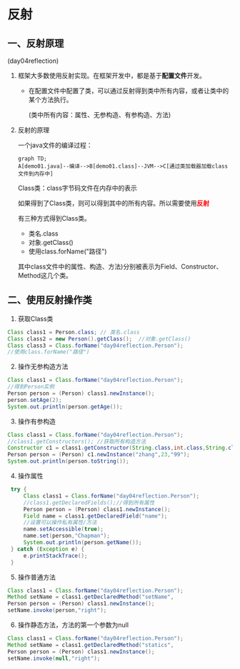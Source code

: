# 反射

## 一、反射原理

(day04reflection)

1. 框架大多数使用反射实现。在框架开发中，都是基于**配置文件**开发。

   - 在配置文件中配置了类，可以通过反射得到类中所有内容，或者让类中的某个方法执行。

     (类中所有内容：属性、无参构造、有参构造、方法)

     

2. 反射的原理

   一个java文件的编译过程：

   ```mermaid
   graph TD;
   A[demo01.java]--编译-->B[demo01.class]--JVM-->C[通过类加载器加载class文件到内存中]
   ```

   Class类：class字节码文件在内存中的表示

   如果得到了Class类，则可以得到其中的所有内容。所以需要使用<font color =red>**反射**</font>

   有三种方式得到Class类。

   - 类名.class
   - 对象.getClass()
   - 使用class.forName("路径")

   其中class文件中的属性、构造、方法)分别被表示为Field、Constructor、Method这几个类。

## 二、使用反射操作类

1. 获取Class类

```java
Class class1 = Person.class; // 类名.class
Class class2 = new Person().getClass();  //对象.getClass()
Class class3 = Class.forName("day04reflection.Person");
//使用class.forName("路径")
```

2. 操作无参构造方法

```java
Class class1 = Class.forName("day04reflection.Person");
//得到Person实例
Person person = (Person) class1.newInstance();
person.setAge(2);
System.out.println(person.getAge());
```

3. 操作有参构造

```java
Class class1 = Class.forName("day04reflection.Person");
//class1.getConstructors(); //获取所有构造方法
Constructor c1 = class1.getConstructor(String.class,int.class,String.class);
Person person = (Person) c1.newInstance("zhang",23,"99");
System.out.println(person.toString());
```

4. 操作属性

```java
 try {
     Class class1 = Class.forName("day04reflection.Person");
     //class1.getDeclaredFields();//得到所有属性
     Person person = (Person) class1.newInstance();
     Field name = class1.getDeclaredField("name");
     //设置可以操作私有属性/方法
     name.setAccessible(true);
     name.set(person,"Chapman");
     System.out.println(person.getName());
 } catch (Exception e) {
     e.printStackTrace();
 }
```

5. 操作普通方法

```java
Class class1 = Class.forName("day04reflection.Person");
Method setName = class1.getDeclaredMethod("setName", 							String.class);
Person person = (Person) class1.newInstance();
setName.invoke(person,"right");
```

6. 操作静态方法，方法的第一个参数为null

```java
Class class1 = Class.forName("day04reflection.Person");
Method setName = class1.getDeclaredMethod("statics", 							String.class);
Person person = (Person) class1.newInstance();
setName.invoke(null,"right");
```

